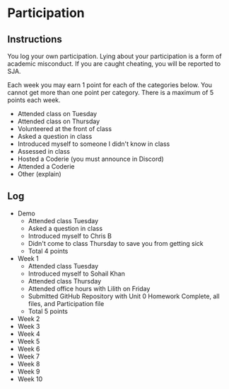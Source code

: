 Participation
=============

## Instructions ##

You log your own participation. Lying about your participation is a form of
academic misconduct. If you are caught cheating, you will be reported to SJA.

Each week you may earn 1 point for each of the categories below. You cannot get
more than one point per category. There is a maximum of 5 points each week.

+ Attended class on Tuesday
+ Attended class on Thursday
+ Volunteered at the front of class
+ Asked a question in class
+ Introduced myself to someone I didn't know in class
+ Assessed in class
+ Hosted a Coderie (you must announce in Discord)
+ Attended a Coderie
+ Other (explain)

## Log ##

- Demo
	+ Attended class Tuesday
	+ Asked a question in class
	+ Introduced myself to Chris B
	+ Didn't come to class Thursday to save you from getting sick
	+ Total 4 points
- Week 1
	+ Attended class Tuesday
	+ Introduced myself to Sohail Khan
	+ Attended class Thursday
	+ Attended office hours with Lilith on Friday
	+ Submitted GitHub Repository with Unit 0 Homework Complete, all files, and Participation file
	+ Total 5 points
- Week 2
- Week 3
- Week 4
- Week 5
- Week 6
- Week 7
- Week 8
- Week 9
- Week 10
